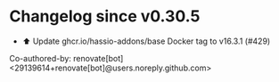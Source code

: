 # Changelog since v0.30.5
- ⬆️ Update ghcr.io/hassio-addons/base Docker tag to v16.3.1 (#429)

Co-authored-by: renovate[bot] <29139614+renovate[bot]@users.noreply.github.com> 
